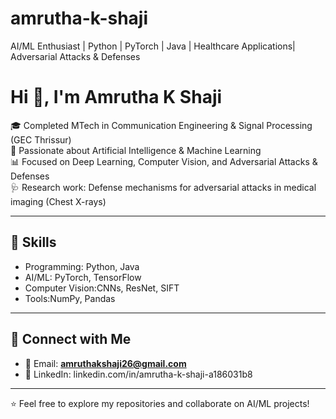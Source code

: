 # amrutha-k-shaji
AI/ML Enthusiast | Python | PyTorch | Java | Healthcare Applications| Adversarial Attacks &amp; Defenses
# Hi 👋, I'm Amrutha K Shaji  

🎓 Completed MTech in Communication Engineering & Signal Processing (GEC Thrissur)  
🤖 Passionate about Artificial Intelligence & Machine Learning  
📊 Focused on Deep Learning, Computer Vision, and Adversarial Attacks & Defenses  
🩺 Research work: Defense mechanisms for adversarial attacks in medical imaging (Chest X-rays)  
 

---

## 🔹 Skills
- Programming: Python, Java 
- AI/ML: PyTorch, TensorFlow 
- Computer Vision:CNNs, ResNet, SIFT  
- Tools:NumPy, Pandas 

---

## 🔹 Connect with Me
- 📧 Email: **amruthakshaji26@gmail.com**  
- 💼 LinkedIn: linkedin.com/in/amrutha-k-shaji-a186031b8

---

⭐️ Feel free to explore my repositories and collaborate on AI/ML projects!
